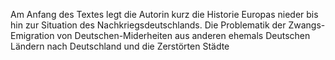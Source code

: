 Am Anfang des Textes legt die Autorin kurz die Historie Europas nieder bis hin zur Situation des Nachkriegsdeutschlands.
Die Problematik der Zwangs-Emigration von Deutschen-Miderheiten aus anderen ehemals Deutschen Ländern nach Deutschland und die Zerstörten Städte
